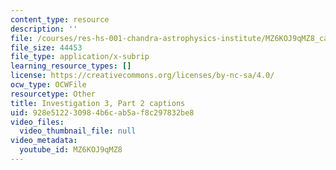 ```yaml
---
content_type: resource
description: ''
file: /courses/res-hs-001-chandra-astrophysics-institute/MZ6KOJ9qMZ8_captions.webvtt
file_size: 44453
file_type: application/x-subrip
learning_resource_types: []
license: https://creativecommons.org/licenses/by-nc-sa/4.0/
ocw_type: OCWFile
resourcetype: Other
title: Investigation 3, Part 2 captions
uid: 928e5122-3098-4b6c-ab5a-f8c297832be8
video_files:
  video_thumbnail_file: null
video_metadata:
  youtube_id: MZ6KOJ9qMZ8
---
```

